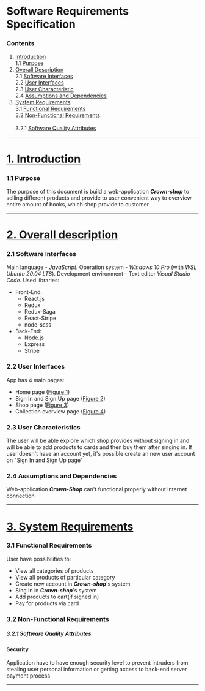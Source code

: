 
# Software Requirements Specification
### Contents
1. [Introduction](#1-introduction) <br>
  1.1 [Purpose](#11-purpose) <br>
2. [Overall Description](#2-overall-description) <br>
  2.1 [Software Interfaces](#21-software-interface) <br>
  2.2 [User Interfaces](#22-user-interface) <br>
  2.3 [User Characteristic](#23-user-characteristic) <br>
  2.4 [Assumptions and Dependencies](#24-assumptions-and-dependencies) <br>
3. [System Requirements](#3-system-requirements) <br>
  3.1 [Functional Requirements](#31-functional-requirements) <br>
  3.2 [Non-Functional Requirements](#32-non-functional-requirements) <br>  
  3.2.1 [Software Quality Attributes](#321-software-quality-attributes)


---

# <ins>1. Introduction</ins>

### 1.1 Purpose

The purpose of this document is build a web-application ***Crown-shop*** to selling different products and provide to user convenient way to overview entire amount of books, which shop provide to customer

---

# <ins>2. Overall description</ins>

### 2.1 Software Interfaces

Main language - *JavaScript*. Operation system - *Windows 10 Pro* (with *WSL Ubuntu 20.04 LTS*). Development environment - Text editor *Visual Studio Code*.
Used libraries:
- Front-End:
  - React.js
  - Redux
  - Redux-Saga
  - React-Stripe
  - node-scss
- Back-End:
  - Node.js
  - Express
  - Stripe


### 2.2 User Interfaces

App has 4 main pages:
- Home page ([Figure 1](https://github.com/Xyrmovich/Crown-shop/blob/master/documentation/mokups/home-page.png))
- Sign In and Sign Up page ([Figure 2](https://github.com/Xyrmovich/Crown-shop/blob/master/documentation/mokups/sign-in-and-sign-up-page.png))
- Shop page ([Figure 3](https://github.com/Xyrmovich/Crown-shop/blob/master/documentation/mokups/shop-page.png))
- Collection overview page ([Figure 4](https://github.com/Xyrmovich/Crown-shop/blob/master/documentation/mokups/collection-overview-page.png))

### 2.3 User Characteristics

The user will be able explore which shop provides without signing in and will be able to add products to cards and then buy them after singing in. If user doesn't have an account yet, it's possible create an new user account on "Sign In and Sign Up page"

### 2.4 Assumptions and Dependencies

Web-application ***Crown-Shop*** can't functional properly without Internet connection

---

# <ins>3. System Requirements</ins>

### 3.1 Functional Requirements

User have possibilities to:
- View all categories of products
- View all products of particular category
- Create new account in ***Crown-shop***'s system
- Sing In in ***Crown-shop***'s system
- Add products to cart(if signed in)
- Pay for products via card

### 3.2 Non-Functional Requirements

##### 3.2.1 Software Quality Attributes

#### Security

  Application have to have enough security level to prevent intruders from stealing user personal information or getting access to back-end server payment process

---
